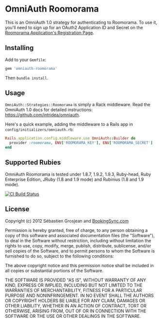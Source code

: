 # OmniAuth Roomorama

This is an OmniAuth 1.0 strategy for authenticating to Roomorama. To
use it, you'll need to sign up for an OAuth2 Application ID and Secret
on the [Roomorama Application's Registration Page](https://roomorama.com/oauth_clients/new).

## Installing

Add to your `Gemfile`:

```ruby
gem 'omniauth-roomorama'
```

Then `bundle install`.

## Usage

`OmniAuth::Strategies::Roomorama` is simply a Rack middleware. Read the OmniAuth 1.0 docs for detailed instructions: https://github.com/intridea/omniauth.

Here's a quick example, adding the middleware to a Rails app in `config/initializers/omniauth.rb`:

```ruby
Rails.application.config.middleware.use OmniAuth::Builder do
  provider :roomorama, ENV['ROOMORAMA_KEY'], ENV['ROOMORAMA_SECRET']
end
```

## Supported Rubies

OmniAuth Roomorama is tested under 1.8.7, 1.9.2, 1.9.3, Ruby-head, Ruby Enterprise Edition, JRuby (1.8 and 1.9 mode) and Rubinius (1.8 and 1.9 mode).

[![CI Build
Status](https://secure.travis-ci.org/BookingSync/omniauth-roomorama.png)](http://travis-ci.org/BookingSync/omniauth-roomorama)

## License

Copyright (c) 2012 Sébastien Grosjean and [BookingSync.com](http://www.bookingsync.com)

Permission is hereby granted, free of charge, to any person obtaining a copy of this software and associated documentation files (the "Software"), to deal in the Software without restriction, including without limitation the rights to use, copy, modify, merge, publish, distribute, sublicense, and/or sell copies of the Software, and to permit persons to whom the Software is furnished to do so, subject to the following conditions:

The above copyright notice and this permission notice shall be included in all copies or substantial portions of the Software.

THE SOFTWARE IS PROVIDED "AS IS", WITHOUT WARRANTY OF ANY KIND, EXPRESS OR IMPLIED, INCLUDING BUT NOT LIMITED TO THE WARRANTIES OF MERCHANTABILITY, FITNESS FOR A PARTICULAR PURPOSE AND NONINFRINGEMENT. IN NO EVENT SHALL THE AUTHORS OR COPYRIGHT HOLDERS BE LIABLE FOR ANY CLAIM, DAMAGES OR OTHER LIABILITY, WHETHER IN AN ACTION OF CONTRACT, TORT OR OTHERWISE, ARISING FROM, OUT OF OR IN CONNECTION WITH THE SOFTWARE OR THE USE OR OTHER DEALINGS IN THE SOFTWARE.
